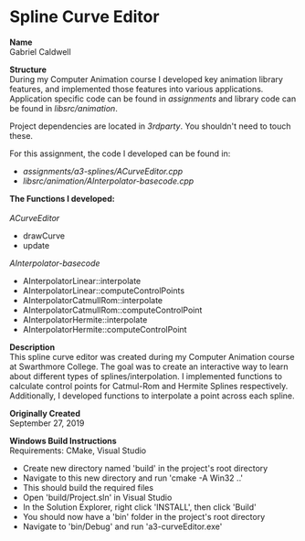 # Spline Curve Editor
**Name** \
Gabriel Caldwell

**Structure** \
During my Computer Animation course I developed key animation library features, and implemented those features into various applications. Application specific code can be found in *assignments* and library code can be found in *libsrc/animation*.

Project dependencies are located in *3rdparty*. You shouldn't need to touch these.

For this assignment, the code I developed can be found in:
* *assignments/a3-splines/ACurveEditor.cpp*
* *libsrc/animation/AInterpolator-basecode.cpp*

**The Functions I developed:**\
\
*ACurveEditor*
* drawCurve
* update

*AInterpolator-basecode*
* AInterpolatorLinear::interpolate
* AInterpolatorLinear::computeControlPoints
* AInterpolatorCatmullRom::interpolate
* AInterpolatorCatmullRom::computeControlPoint
* AInterpolatorHermite::interpolate
* AInterpolatorHermite::computeControlPoint

**Description** \
This spline curve editor was created during my Computer Animation course at Swarthmore College. The goal was to create an interactive way to learn about different types of splines/interpolation. I implemented functions to calculate control points for Catmul-Rom and Hermite Splines respectively. Additionally, I developed functions to interpolate a point across each spline. 

**Originally Created** \
September 27, 2019


**Windows Build Instructions** \
Requirements: CMake, Visual Studio
* Create new directory named 'build' in the project's root directory
* Navigate to this new directory and run 'cmake -A Win32 ..'
* This should build the required files
* Open 'build/Project.sln' in Visual Studio
* In the Solution Explorer, right click 'INSTALL', then click 'Build'
* You should now have a 'bin' folder in the project's root directory
* Navigate to 'bin/Debug' and run 'a3-curveEditor.exe'
